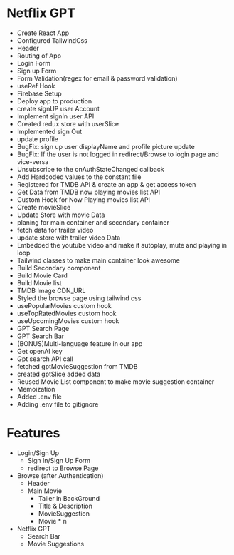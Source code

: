 # Netflix GPT
- Create React App
- Configured TailwindCss 
- Header
- Routing of App
- Login Form
- Sign up Form
- Form Validation(regex for email & password validation)
- useRef Hook
- Firebase Setup
- Deploy app to production
- create signUP user Account
- Implement signIn user API
- Created redux store with userSlice
- Implemented sign Out 
- update profile
- BugFix: sign up user displayName and profile picture update
- BugFix: If the user is not logged  in redirect/Browse to login page and vice-versa
- Unsubscribe to the onAuthStateChanged callback
- Add Hardcoded values to the constant file
- Registered for TMDB API & create an app & get access token
- Get Data from TMDB now playing movies list API  
- Custom Hook for Now Playing movies list API
- Create movieSlice
- Update Store with movie Data
- planing for main container and secondary container 
- fetch data for trailer video
- update store with trailer video Data
- Embedded the youtube video and make it autoplay, mute and playing in loop
- Tailwind classes to make main container look awesome
- Build Secondary component
- Build Movie Card
- Build Movie list
- TMDB Image CDN_URL 
- Styled the browse page using tailwind css
- usePopularMovies custom hook
- useTopRatedMovies custom hook
- useUpcomingMovies custom hook
- GPT Search Page
- GPT Search Bar
- (BONUS)Multi-language feature in our app
- Get openAI key
- Gpt search API call
- fetched gptMovieSuggestion from TMDB
- created gptSlice added data
- Reused Movie List component to make movie suggestion container
- Memoization
- Added .env file
- Adding .env file to gitignore

# Features
- Login/Sign Up
    - Sign In/Sign Up Form
    - redirect to Browse Page
- Browse (after Authentication)
    - Header
    - Main Movie
        - Tailer in BackGround
        - Title & Description
        - MovieSuggestion
        - Movie * n       
- Netflix GPT
    - Search Bar
    - Movie Suggestions